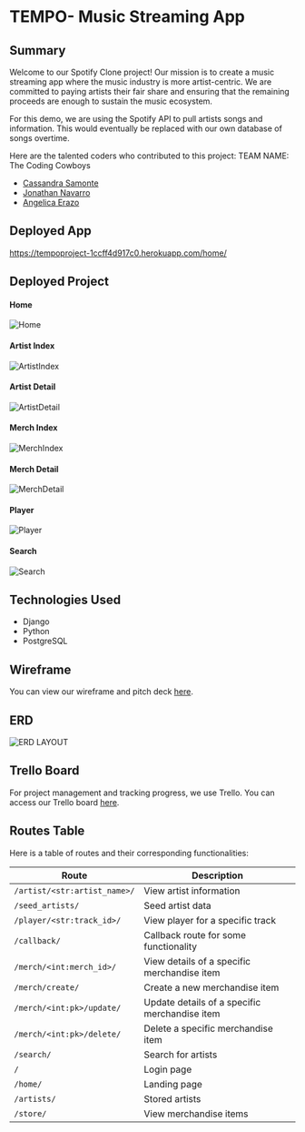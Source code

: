 # TEMPO- Music Streaming App

## Summary

Welcome to our Spotify Clone project! Our mission is to create a music streaming app where the music industry is more artist-centric. We are committed to paying artists their fair share and ensuring that the remaining proceeds are enough to sustain the music ecosystem.

For this demo, we are using the Spotify API to pull artists songs and information. This would eventually be replaced with our own database of songs overtime.


Here are the talented coders who contributed to this project:
TEAM NAME: The Coding Cowboys

- [Cassandra Samonte](https://github.com/Cassandra-Samonte) 
- [Jonathan Navarro](https://github.com/Jonnaa)
- [Angelica Erazo](https://github.com/amerazo)

## Deployed App
https://tempoproject-1ccff4d917c0.herokuapp.com/home/

## Deployed Project
#### Home  
![Home](tempo_app/static/images/Prog3Screenshots/Home.jpg)  
#### Artist Index  
![ArtistIndex](tempo_app/static/images/Prog3Screenshots/ArtistIndex.jpg)  
#### Artist Detail  
![ArtistDetail](tempo_app/static/images/Prog3Screenshots/ArtistDetail.jpg)  
#### Merch Index  
![MerchIndex](tempo_app/static/images/Prog3Screenshots/MerchIndex.jpg)  
#### Merch Detail  
![MerchDetail](tempo_app/static/images/Prog3Screenshots/MerchDetail.jpg)  
#### Player  
![Player](tempo_app/static/images/Prog3Screenshots/Player.jpg)  
#### Search  
![Search](tempo_app/static/images/Prog3Screenshots/Search.jpg)  

## Technologies Used

- Django
- Python
- PostgreSQL

## Wireframe

You can view our wireframe and pitch deck [here](https://docs.google.com/presentation/d/1xWENw0HCjRm5mM1Jdd5yMoYJBEogwPoR/edit?usp=sharing&ouid=116832164001732092378&rtpof=true&sd=true).

## ERD
<!-- ![ERD LAYOUT](https://i.imgur.com/k68SlSs.png) -->
![ERD LAYOUT](tempo_app/static/images/proj3erd.jpg)


## Trello Board

For project management and tracking progress, we use Trello. You can access our Trello board [here](https://trello.com/invite/b/GsMwIxFw/ATTIee103836c9853373da45bbe31c4500e6AFF75121/scrum-board).

## Routes Table

Here is a table of routes and their corresponding functionalities:

| Route                                      | Description                                            |
|--------------------------------------------|--------------------------------------------------------|
| `/artist/<str:artist_name>/`               | View artist information                                |
| `/seed_artists/`                           | Seed artist data                                       |
| `/player/<str:track_id>/`                  | View player for a specific track                       |
| `/callback/`                               | Callback route for some functionality                  |
| `/merch/<int:merch_id>/`                   | View details of a specific merchandise item            |
| `/merch/create/`                           | Create a new merchandise item                          |
| `/merch/<int:pk>/update/`                  | Update details of a specific merchandise item          |
| `/merch/<int:pk>/delete/`                  | Delete a specific merchandise item                     |
| `/search/`                                 | Search for artists                                     |
| `/`                                        | Login page                                             |
| `/home/`                                   | Landing page                                           |
| `/artists/`                                | Stored artists                                         |
| `/store/`                                  | View merchandise items                                 |



